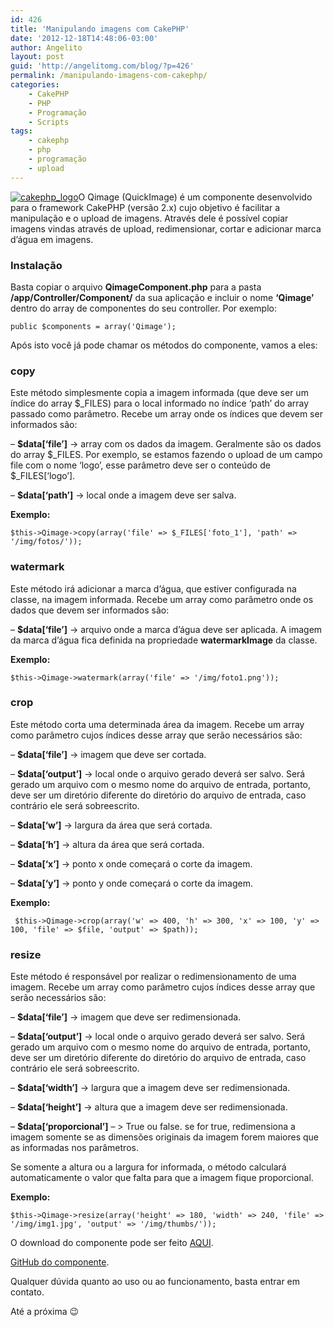 ```yaml
---
id: 426
title: 'Manipulando imagens com CakePHP'
date: '2012-12-18T14:48:06-03:00'
author: Angelito
layout: post
guid: 'http://angelitomg.com/blog/?p=426'
permalink: /manipulando-imagens-com-cakephp/
categories:
    - CakePHP
    - PHP
    - Programação
    - Scripts
tags:
    - cakephp
    - php
    - programação
    - upload
---
```


[![cakephp_logo](http://angelitomg.github.io/wp-content/uploads/2012/12/cakephp_logo_250_trans.png)](http://angelitomg.github.io/wp-content/uploads/2012/12/cakephp_logo_250_trans.png)O Qimage (QuickImage) é um componente desenvolvido para o framework CakePHP (versão 2.x) cujo objetivo é facilitar a manipulação e o upload de imagens. Através dele é possível copiar imagens vindas através de upload, redimensionar, cortar e adicionar marca d’água em imagens.

### Instalação

Basta copiar o arquivo **QimageComponent.php** para a pasta **/app/Controller/Component/** da sua aplicação e incluir o nome **‘Qimage’** dentro do array de componentes do seu controller. Por exemplo:

`public $components = array('Qimage');`

Após isto você já pode chamar os métodos do componente, vamos a eles:

### copy

Este método simplesmente copia a imagem informada (que deve ser um índice do array $\_FILES) para o local informado no índice ‘path’ do array passado como parâmetro. Recebe um array onde os índices que devem ser informados são:

– **$data\[‘file’\]**  -&gt; array com os dados da imagem. Geralmente são os dados do array $\_FILES. Por exemplo, se estamos fazendo o upload de um campo file com o nome ‘logo’, esse parâmetro deve ser o conteúdo de $\_FILES\[‘logo’\].

– **$data\[‘path’\]** -&gt; local onde a imagem deve ser salva.

**Exemplo:**

`$this->Qimage->copy(array('file' => $_FILES['foto_1'], 'path' => '/img/fotos/'));`

### watermark

Este método irá adicionar a marca d’água, que estiver configurada na classe, na imagem informada. Recebe um array como parâmetro onde os dados que devem ser informados são:

– **$data\[‘file’\]** -&gt; arquivo onde a marca d’água deve ser aplicada. A imagem da marca d’água fica definida na propriedade **watermarkImage** da classe.

**Exemplo:**

`$this->Qimage->watermark(array('file' => '/img/foto1.png'));`

### crop

Este método corta uma determinada área da imagem. Recebe um array como parâmetro cujos índices desse array que serão necessários são:

– **$data\[‘file’\]** -&gt; imagem que deve ser cortada.

– **$data\[‘output’\]** -&gt; local onde o arquivo gerado deverá ser salvo. Será gerado um arquivo com o mesmo nome do arquivo de entrada, portanto, deve ser um diretório diferente do diretório do arquivo de entrada, caso contrário ele será sobreescrito.

– **$data\[‘w’\]** -&gt; largura da área que será cortada.

– **$data\[‘h’\]** -&gt; altura da área que será cortada.

– **$data\[‘x’\]** -&gt; ponto x onde começará o corte da imagem.

– **$data\[‘y’\]** -&gt; ponto y onde começará o corte da imagem.

**Exemplo:**

` $this->Qimage->crop(array('w' => 400, 'h' => 300, 'x' => 100, 'y' => 100, 'file' => $file, 'output' => $path));`

### resize

Este método é responsável por realizar o redimensionamento de uma imagem. Recebe um array como parâmetro cujos índices desse array que serão necessários são:

– **$data\[‘file’\]** -&gt; imagem que deve ser redimensionada.

– **$data\[‘output’\]** -&gt; local onde o arquivo gerado deverá ser salvo. Será gerado um arquivo com o mesmo nome do arquivo de entrada, portanto, deve ser um diretório diferente do diretório do arquivo de entrada, caso contrário ele será sobreescrito.

– **$data\[‘width’\]** -&gt; largura que a imagem deve ser redimensionada.

– **$data\[‘height’\]** -&gt; altura que a imagem deve ser redimensionada.

– **$data\[‘proporcional’\]** – &gt; True ou false. se for true, redimensiona a imagem somente se as dimensões originais da imagem forem maiores que as informadas nos parâmetros.

Se somente a altura ou a largura for informada, o método calculará automaticamente o valor que falta para que a imagem fique proporcional.

**Exemplo:**

`$this->Qimage->resize(array('height' => 180, 'width' => 240, 'file' => '/img/img1.jpg', 'output' => '/img/thumbs/'));`

O download do componente pode ser feito [AQUI](https://angelitomg.github.io/downloads/QimageComponent.zip).

[GitHub do componente](https://github.com/angelitomg/qimagecomponent).

Qualquer dúvida quanto ao uso ou ao funcionamento, basta entrar em contato.

Até a próxima 😉